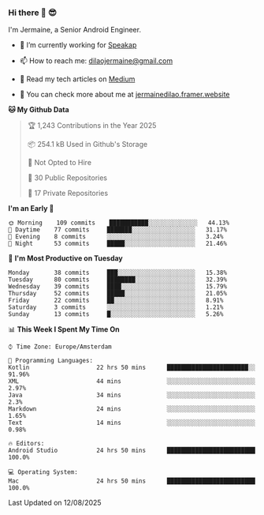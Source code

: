 ### Hi there 👋 😎
I'm Jermaine, a Senior Android Engineer.

- 🔭 I’m currently working for [Speakap](https://www.speakap.com/)

- 📫 How to reach me: dilaojermaine@gmail.com

- 📖 Read my tech articles on [Medium](https://jermainedilao.medium.com/)

- 👀 You can check more about me at [jermainedilao.framer.website](https://jermainedilao.framer.website)

<!--
**jermainedilao/jermainedilao** is a ✨ _special_ ✨ repository because its `README.md` (this file) appears on your GitHub profile.

Here are some ideas to get you started:

- 🔭 I’m currently working on ...
- 🌱 I’m currently learning ...
- 👯 I’m looking to collaborate on ...
- 🤔 I’m looking for help with ...
- 💬 Ask me about ...
- 📫 How to reach me: ...
- 😄 Pronouns: ...
- ⚡ Fun fact: ...
-->

<!--START_SECTION:waka-->
**🐱 My Github Data** 

> 🏆 1,243 Contributions in the Year 2025
 > 
> 📦 254.1 kB Used in Github's Storage 
 > 
> 🚫 Not Opted to Hire
 > 
> 📜 30 Public Repositories 
 > 
> 🔑 17 Private Repositories  
 > 
**I'm an Early 🐤** 

```text
🌞 Morning    109 commits    ███████████░░░░░░░░░░░░░░   44.13% 
🌆 Daytime    77 commits     ███████░░░░░░░░░░░░░░░░░░   31.17% 
🌃 Evening    8 commits      ░░░░░░░░░░░░░░░░░░░░░░░░░   3.24% 
🌙 Night      53 commits     █████░░░░░░░░░░░░░░░░░░░░   21.46%

```
📅 **I'm Most Productive on Tuesday** 

```text
Monday       38 commits     ███░░░░░░░░░░░░░░░░░░░░░░   15.38% 
Tuesday      80 commits     ████████░░░░░░░░░░░░░░░░░   32.39% 
Wednesday    39 commits     ████░░░░░░░░░░░░░░░░░░░░░   15.79% 
Thursday     52 commits     █████░░░░░░░░░░░░░░░░░░░░   21.05% 
Friday       22 commits     ██░░░░░░░░░░░░░░░░░░░░░░░   8.91% 
Saturday     3 commits      ░░░░░░░░░░░░░░░░░░░░░░░░░   1.21% 
Sunday       13 commits     █░░░░░░░░░░░░░░░░░░░░░░░░   5.26%

```


📊 **This Week I Spent My Time On** 

```text
⌚︎ Time Zone: Europe/Amsterdam

💬 Programming Languages: 
Kotlin                   22 hrs 50 mins      ███████████████████████░░   91.96% 
XML                      44 mins             ░░░░░░░░░░░░░░░░░░░░░░░░░   2.97% 
Java                     34 mins             ░░░░░░░░░░░░░░░░░░░░░░░░░   2.3% 
Markdown                 24 mins             ░░░░░░░░░░░░░░░░░░░░░░░░░   1.65% 
Text                     14 mins             ░░░░░░░░░░░░░░░░░░░░░░░░░   0.98%

🔥 Editors: 
Android Studio           24 hrs 50 mins      █████████████████████████   100.0%

💻 Operating System: 
Mac                      24 hrs 50 mins      █████████████████████████   100.0%

```


 Last Updated on 12/08/2025
<!--END_SECTION:waka-->
